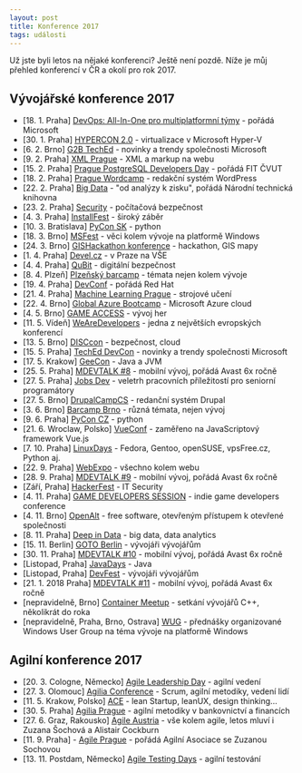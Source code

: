 ```yaml
---
layout: post
title: Konference 2017
tags: události
---
```


Už jste byli letos na nějaké konferenci? Ještě není pozdě.
Níže je můj přehled konferencí v ČR a okolí pro rok 2017.

## Vývojářské konference 2017

- [18. 1. Praha] [DevOps: All-In-One pro multiplatformní týmy](https://www.microsoftevents.com/profile/form/index.cfm?PKformID=0x12453757e42) - pořádá Microsoft
- [30. 1. Praha] [HYPERCON 2.0](http://hypercon.cz/) - virtualizace v Microsoft Hyper-V
- [6. 2. Brno] [G2B TechEd](https://www.g2bteched.cz/cs/) - novinky a trendy společnosti Microsoft
- [9. 2. Praha] [XML Prague](http://www.xmlprague.cz/) - XML a markup na webu
- [15. 2. Praha] [Prague PostgreSQL Developers Day](http://p2d2.cz/) - pořádá FIT ČVUT
- [18. 2. Praha] [Prague Wordcamp](https://2017.prague.wordcamp.org/) - redakční systém WordPress
- [22. 2. Praha] [Big Data](http://www.primetimefor.cz/bigdata/) - "od analýzy k zisku", pořádá Národní technická knihovna
- [23. 2. Praha] [Security](https://konferencesecurity.cz/) - počítačová bezpečnost
- [4. 3. Praha] [InstallFest](http://installfest.cz) - široký záběr
- [10. 3. Bratislava] [PyCon SK](https://2017.pycon.sk//2017/) - python
- [18. 3. Brno] [MSFest](https://www.ms-fest.cz/brno) - věci kolem vývoje na platformě Windows
- [24. 3. Brno] [GISHackathon konference](https://github.com/GISHackathon/gishackathon_2017_03) - hackathon, GIS mapy
- [1. 4. Praha] [Devel.cz](https://devel.cz/konference) - v Praze na VŠE
- [4. 4. Praha] [QuBit](https://qubitconference.com/) - digitální bezpečnost
- [8. 4. Plzeň] [Plzeňský barcamp](https://plzenskybarcamp.cz/) - témata nejen kolem vývoje
- [19. 4. Praha] [DevConf](https://devconf.cz/) - pořádá Red Hat
- [21. 4. Praha] [Machine Learning Prague](http://www.mlprague.com/) - strojové učení
- [22. 4. Brno] [Global Azure Bootcamp](https://global.azurebootcamp.net/) - Microsoft Azure cloud
- [4. 5. Brno] [GAME ACCESS](http://www.game-access.com/) - vývoj her
- [11. 5. Vídeň] [WeAreDevelopers](https://www.wearedevelopers.com/conference/) - jedna z největších evropských konferencí
- [13. 5. Brno] [DISCcon](https://www.disccon.com/) - bezpečnost, cloud
- [15. 5. Praha] [TechEd DevCon](https://www.teched.cz/cs/) - novinky a trendy společnosti Microsoft
- [17. 5. Krakow] [GeeCon](https://2017.geecon.org/) - Java a JVM
- [25. 5. Praha] [MDEVTALK #8](https://www.mdevtalk.cz/) - mobilní vývoj, pořádá Avast 6x ročně
- [27. 5. Praha] [Jobs Dev](https://www.jobsdev.cz/) - veletrh pracovních příležitostí pro seniorní programátory
- [27. 5. Brno] [DrupalCampCS](http://drupalcs.camp/) - redanční systém Drupal
- [3. 6. Brno] [Barcamp Brno](http://www.barcampbrno.cz/2017/index.html) - různá témata, nejen vývoj
- [9. 6. Praha] [PyCon CZ](https://cz.pycon.org/2017/) - python
- [21. 6. Wroclaw, Polsko] [VueConf](http://conf.vuejs.org/) - zaměřeno na JavaScriptový framework Vue.js
- [7. 10. Praha] [LinuxDays](https://www.linuxdays.cz/2017/) - Fedora, Gentoo, openSUSE, vpsFree.cz, Python aj.
- [22. 9. Praha] [WebExpo](https://www.webexpo.cz/praha2017/) - všechno kolem webu
- [28. 9. Praha] [MDEVTALK #9](https://www.mdevtalk.cz/) - mobilní vývoj, pořádá Avast 6x ročně
- [Září, Praha] [HackerFest](https://www.hackerfest.cz/cs/) - IT Security
- [4. 11. Praha] [GAME DEVELOPERS SESSION](http://www.gdsession.com/) - indie game developers conference
- [4. 11. Brno] [OpenAlt](https://openalt.cz/2017/) - free software, otevřeným přístupem k otevřené společnosti
- [8. 11. Praha] [Deep in Data](http://did.konference.cz/) - big data, data analytics
- [15. 11. Berlin] [GOTO Berlin](https://gotober.com/) - vývojáři vývojářům
- [30. 11. Praha] [MDEVTALK #10](https://www.mdevtalk.cz/) - mobilní vývoj, pořádá Avast 6x ročně
- [Listopad, Praha] [JavaDays](https://www.javadays.cz/cs/) - Java
- [Listopad, Praha] [DevFest](https://2017.devfest.cz/) - vývojáři vývojářům
- [21. 1. 2018 Praha] [MDEVTALK #11](https://www.mdevtalk.cz/) - mobilní vývoj, pořádá Avast 6x ročně
- [nepravidelně, Brno] [Container Meetup](https://www.facebook.com/groups/223056018170639/?fref=ts) - setkání vývojářů C++, několikrát do roka
- [nepravidelně, Praha, Brno, Ostrava] [WUG](https://www.wug.cz/) - přednášky organizované Windows User Group na téma vývoje na platformě Windows

## Agilní konference 2017

- [20. 3. Cologne, Německo] [Agile Leadership Day](http://agile-leadership-day.com/) - agilní vedení
- [27. 3. Olomouc] [Agilia Conference](http://agiliaconference.com/) - Scrum, agilní metodiky, vedení lidí
- [11. 5. Krakow, Polsko] [ACE](http://aceconf.com/) - lean Startup, leanUX, design thinking...
- [30. 5. Praha] [Agilia Prague](http://agiliaprague.com/) - agilní metodiky v bankovnictví a financích
- [27. 6. Graz, Rakousko] [Agile Austria](http://www.agile-austria.org/de/) - vše kolem agile, letos mluví i Zuzana Šochová a Alistair Cockburn
- [11. 9. Praha] - [Agile Prague](http://agileprague.com/) - pořádá Agilní Asociace se Zuzanou Sochovou
- [13. 11. Postdam, Německo] [Agile Testing Days](https://agiletestingdays.com/) - agilní testování


